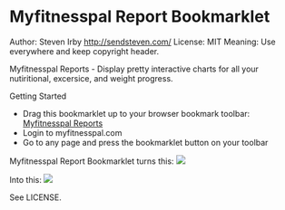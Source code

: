 Myfitnesspal Report Bookmarklet
====================

Author: Steven Irby http://sendsteven.com/
License: MIT
Meaning: Use everywhere and keep copyright header.

Myfitnesspal Reports - Display pretty interactive charts for all your nutiritional, excersice, and weight progress.

Getting Started

* Drag this bookmarklet up to your browser bookmark toolbar: <a href="javascript:(function(){function addScript(src,cb){var script=document.createElement('script');script.src=src;document.documentElement.appendChild(script);}addScript('http://raw.github.com/stevenirby/myfitnesspal-reports/master/nutrition.js');})();">Myfitnesspal Reports</a>
* Login to myfitnesspal.com
* Go to any page and press the bookmarklet button on your toolbar

Myfitnesspal Report Bookmarklet turns this:
<img src="http://raw.github.com/stevenirby/myfitnesspal-reports/master/img/before.png"/>

Into this:
<img src="http://raw.github.com/stevenirby/myfitnesspal-reports/master/img/after.png"/>


See LICENSE.

